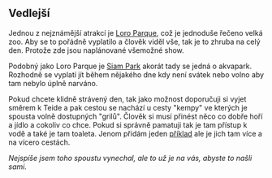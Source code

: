 ## Vedlejší

Jednou z nejznámější atrakcí je [Loro Parque](https://www.loroparque.com/index.php/en/), což je jednoduše řečeno velká zoo. Aby se to pořádně vyplatilo a člověk viděl vše, tak je to zhruba na celý den. Protože zde jsou naplánované všemožné show.

Podobný jako Loro Parque je [Siam Park](https://www.siampark.net/index.php/en/) akorát tady se jedná o akvapark. Rozhodně se vyplatí jít během nějakého dne kdy není svátek nebo volno aby tam nebylo úplně narváno.

Pokud chcete klidně strávený den, tak jako možnost doporučuji si vyjet směrem k Teide a pak cestou se nachází u cesty "kempy" ve kterých je spousta volně dostupných "grilů". Člověk si musí přinést něco co dobře hoří a jídlo a cokoliv co chce. Pokud si správně pamatuji tak je tam přístup k vodě a také je tam toaleta. Jenom přidám jeden [příklad](https://goo.gl/maps/VyYMBCxJ1tVeZEQLA) ale je jich tam více a na vícero cestách.

*Nejspíše jsem toho spoustu vynechal, ale to už je na vás, abyste to našli sami.*
